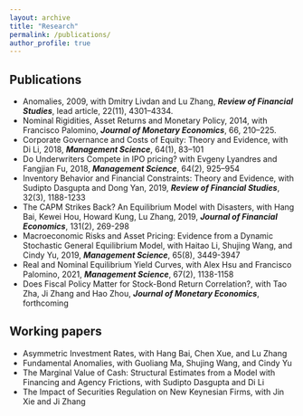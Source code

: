 ```yaml
---
layout: archive
title: "Research"
permalink: /publications/
author_profile: true
---
```


## Publications

- Anomalies, 2009, with Dmitry Livdan and Lu Zhang, ***Review of Financial Studies***, lead article, 22(11), 4301–4334.
- Nominal Rigidities, Asset Returns and Monetary Policy, 2014, with Francisco Palomino, ***Journal of Monetary Economics***, 66, 210–225.
- Corporate Governance and Costs of Equity: Theory and Evidence, with Di Li, 2018, ***Management Science***, 64(1), 83–101
- Do Underwriters Compete in IPO pricing? with Evgeny Lyandres and Fangjian Fu, 2018, ***Management Science***, 64(2), 925–954
- Inventory Behavior and Financial Constraints: Theory and Evidence, with Sudipto Dasgupta and Dong Yan, 2019, ***Review of Financial Studies***, 32(3), 1188-1233
- The CAPM Strikes Back? An Equilibrium Model with Disasters, with Hang Bai, Kewei Hou, Howard Kung, Lu Zhang, 2019, ***Journal of Financial Economics***, 131(2), 269-298
- Macroeconomic Risks and Asset Pricing: Evidence from a Dynamic Stochastic General Equilibrium Model, with Haitao Li, Shujing Wang, and Cindy Yu, 2019, ***Management Science***, 65(8), 3449-3947
- Real and Nominal Equilibrium Yield Curves, with Alex Hsu and Francisco Palomino, 2021, ***Management Science***, 67(2), 1138-1158
- Does Fiscal Policy Matter for Stock-Bond Return Correlation?, with Tao Zha, Ji Zhang and Hao Zhou, ***Journal of Monetary Economics***, forthcoming

## Working papers

- Asymmetric Investment Rates, with Hang Bai, Chen Xue, and Lu Zhang
- Fundamental Anomalies, with Guoliang Ma, Shujing Wang, and Cindy Yu
- The Marginal Value of Cash: Structural Estimates from a Model with Financing and Agency Frictions, with Sudipto Dasgupta and Di Li
- The Impact of Securities Regulation on New Keynesian Firms, with Jin Xie and Ji Zhang




